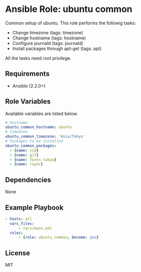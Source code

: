 Ansible Role: ubuntu common
=========

Common setup of ubuntu.
This role performs the followig tasks:

- Change timezone (tags: timezone)
- Change hostname (tags: hostname)
- Configure journald (tags: journald)
- Install packages through apt-get (tags: apt)

All the tasks need root privilege.


Requirements
------------

- Ansible (2.2.0+)


Role Variables
--------------

Available variables are listed below.

``` yaml
# hostname
ubuntu_common_hostname: ubuntu
# timezone
ubuntu_common_timezone: 'Asia/Tokyo'
# Packages to be installed
ubuntu_common_packages:
  - {name: vim}
  - {name: git}
  - {name: fonts-takao}
  - {name: rsync}
```


Dependencies
------------

None


Example Playbook
----------------

``` yaml
- hosts: all
  vars_files:
      - vars/main.yml
  roles:
      - {role: ubuntu_common, become: yes}
```


License
-------

MIT

